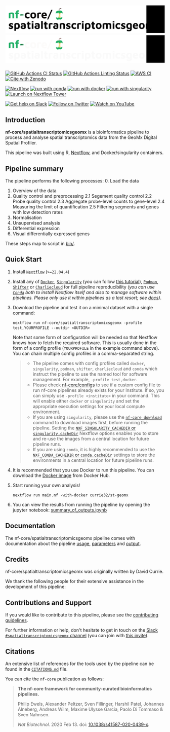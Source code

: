 # ![nf-core/spatialtranscriptomicsgeomx](docs/images/nf-core-spatialtranscriptomicsgeomx_logo_light.png#gh-light-mode-only) ![nf-core/spatialtranscriptomicsgeomx](docs/images/nf-core-spatialtranscriptomicsgeomx_logo_dark.png#gh-dark-mode-only)

[![GitHub Actions CI Status](https://github.com/nf-core/spatialtranscriptomicsgeomx/workflows/nf-core%20CI/badge.svg)](https://github.com/nf-core/spatialtranscriptomicsgeomx/actions?query=workflow%3A%22nf-core+CI%22)
[![GitHub Actions Linting Status](https://github.com/nf-core/spatialtranscriptomicsgeomx/workflows/nf-core%20linting/badge.svg)](https://github.com/nf-core/spatialtranscriptomicsgeomx/actions?query=workflow%3A%22nf-core+linting%22)
[![AWS CI](https://img.shields.io/badge/CI%20tests-full%20size-FF9900?logo=Amazon%20AWS)](https://nf-co.re/spatialtranscriptomicsgeomx/results)
[![Cite with Zenodo](http://img.shields.io/badge/DOI-10.5281/zenodo.XXXXXXX-1073c8)](https://doi.org/10.5281/zenodo.XXXXXXX)

[![Nextflow](https://img.shields.io/badge/nextflow%20DSL2-%E2%89%A521.10.3-23aa62.svg)](https://www.nextflow.io/)
[![run with conda](http://img.shields.io/badge/run%20with-conda-3EB049?logo=anaconda)](https://docs.conda.io/en/latest/)
[![run with docker](https://img.shields.io/badge/run%20with-docker-0db7ed?logo=docker)](https://www.docker.com/)
[![run with singularity](https://img.shields.io/badge/run%20with-singularity-1d355c.svg)](https://sylabs.io/docs/)
[![Launch on Nextflow Tower](https://img.shields.io/badge/Launch%20%F0%9F%9A%80-Nextflow%20Tower-%234256e7)](https://tower.nf/launch?pipeline=https://github.com/nf-core/spatialtranscriptomicsgeomx)

[![Get help on Slack](http://img.shields.io/badge/slack-nf--core%20%23spatialtranscriptomicsgeomx-4A154B?logo=slack)](https://nfcore.slack.com/channels/spatialtranscriptomicsgeomx)
[![Follow on Twitter](http://img.shields.io/badge/twitter-%40nf__core-1DA1F2?logo=twitter)](https://twitter.com/nf_core)
[![Watch on YouTube](http://img.shields.io/badge/youtube-nf--core-FF0000?logo=youtube)](https://www.youtube.com/c/nf-core)

## Introduction

**nf-core/spatialtranscriptomicsgeomx** is a bioinformatics pipeline to process and analyse spatial transcriptomics data from the GeoMx Digital Spatial Profiler.

This pipeline was built using R, [Nextflow](https://www.nextflow.io), and Docker/singularity containers.

## Pipeline summary

The pipeline performs the following processes:
0. Load the data
1. Overview of the data
2. Quality control and preprocessing
   2.1 Segement quality control
   2.2 Probe quality control
   2.3 Aggregate probe-level counts to gene-level
   2.4 Measuring the limit of quantification
   2.5 Filtering segments and genes with low detection rates
3. Normalisation
4. Unsupervised analysis
5. Differential expression
6. Visual differentially expressed genes

These steps map to script in [bin/](./bin/).

## Quick Start

1. Install [`Nextflow`](https://www.nextflow.io/docs/latest/getstarted.html#installation) (`>=22.04.4`)

2. Install any of [`Docker`](https://docs.docker.com/engine/installation/), [`Singularity`](https://www.sylabs.io/guides/3.0/user-guide/) (you can follow [this tutorial](https://singularity-tutorial.github.io/01-installation/)), [`Podman`](https://podman.io/), [`Shifter`](https://nersc.gitlab.io/development/shifter/how-to-use/) or [`Charliecloud`](https://hpc.github.io/charliecloud/) for full pipeline reproducibility _(you can use [`Conda`](https://conda.io/miniconda.html) both to install Nextflow itself and also to manage software within pipelines. Please only use it within pipelines as a last resort; see [docs](https://nf-co.re/usage/configuration#basic-configuration-profiles))_.

3. Download the pipeline and test it on a minimal dataset with a single command:

   ```console
   nextflow run nf-core/spatialtranscriptomicsgeomx -profile test,YOURPROFILE --outdir <OUTDIR>
   ```

   Note that some form of configuration will be needed so that Nextflow knows how to fetch the required software. This is usually done in the form of a config profile (`YOURPROFILE` in the example command above). You can chain multiple config profiles in a comma-separated string.

   > - The pipeline comes with config profiles called `docker`, `singularity`, `podman`, `shifter`, `charliecloud` and `conda` which instruct the pipeline to use the named tool for software management. For example, `-profile test,docker`.
   > - Please check [nf-core/configs](https://github.com/nf-core/configs#documentation) to see if a custom config file to run nf-core pipelines already exists for your Institute. If so, you can simply use `-profile <institute>` in your command. This will enable either `docker` or `singularity` and set the appropriate execution settings for your local compute environment.
   > - If you are using `singularity`, please use the [`nf-core download`](https://nf-co.re/tools/#downloading-pipelines-for-offline-use) command to download images first, before running the pipeline. Setting the [`NXF_SINGULARITY_CACHEDIR` or `singularity.cacheDir`](https://www.nextflow.io/docs/latest/singularity.html?#singularity-docker-hub) Nextflow options enables you to store and re-use the images from a central location for future pipeline runs.
   > - If you are using `conda`, it is highly recommended to use the [`NXF_CONDA_CACHEDIR` or `conda.cacheDir`](https://www.nextflow.io/docs/latest/conda.html) settings to store the environments in a central location for future pipeline runs.

4. It is recommended that you use Docker to run this pipeline. You can download the [Docker image](https://hub.docker.com/r/currie32/st-geomx) from Docker Hub.

5. Start running your own analysis!

   ```console
   nextflow run main.nf -with-docker currie32/st-geomx
   ```

6. You can view the results from running the pipeline by opening the jupyter notebook: [summary_of_outputs.ipynb](./summary_of_outputs.ipynb)

## Documentation

The nf-core/spatialtranscriptomicsgeomx pipeline comes with documentation about the pipeline [usage](https://nf-co.re/spatialtranscriptomicsgeomx/usage), [parameters](https://nf-co.re/spatialtranscriptomicsgeomx/parameters) and [output](https://nf-co.re/spatialtranscriptomicsgeomx/output).

## Credits

nf-core/spatialtranscriptomicsgeomx was originally written by David Currie.

We thank the following people for their extensive assistance in the development of this pipeline:

<!-- TODO nf-core: If applicable, make list of people who have also contributed -->

## Contributions and Support

If you would like to contribute to this pipeline, please see the [contributing guidelines](.github/CONTRIBUTING.md).

For further information or help, don't hesitate to get in touch on the [Slack `#spatialtranscriptomicsgeomx` channel](https://nfcore.slack.com/channels/spatialtranscriptomicsgeomx) (you can join with [this invite](https://nf-co.re/join/slack)).

## Citations

<!-- TODO nf-core: Add citation for pipeline after first release. Uncomment lines below and update Zenodo doi and badge at the top of this file. -->
<!-- If you use  nf-core/spatialtranscriptomicsgeomx for your analysis, please cite it using the following doi: [10.5281/zenodo.XXXXXX](https://doi.org/10.5281/zenodo.XXXXXX) -->

<!-- TODO nf-core: Add bibliography of tools and data used in your pipeline -->

An extensive list of references for the tools used by the pipeline can be found in the [`CITATIONS.md`](CITATIONS.md) file.

You can cite the `nf-core` publication as follows:

> **The nf-core framework for community-curated bioinformatics pipelines.**
>
> Philip Ewels, Alexander Peltzer, Sven Fillinger, Harshil Patel, Johannes Alneberg, Andreas Wilm, Maxime Ulysse Garcia, Paolo Di Tommaso & Sven Nahnsen.
>
> _Nat Biotechnol._ 2020 Feb 13. doi: [10.1038/s41587-020-0439-x](https://dx.doi.org/10.1038/s41587-020-0439-x).
